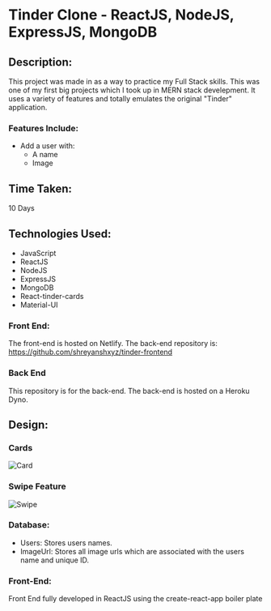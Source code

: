 
# Tinder Clone - ReactJS, NodeJS, ExpressJS, MongoDB


## Description:

This project was made in as a way to practice my Full Stack skills.
This was one of my first big projects which I took up in MERN stack develepment. It uses a variety of features and totally emulates the original "Tinder" application.

### Features Include:
- Add a user with:
  - A name
  - Image

## Time Taken:

10 Days

## Technologies Used:

- JavaScript
- ReactJS
- NodeJS
- ExpressJS
- MongoDB
- React-tinder-cards
- Material-UI

### Front End:

The front-end is hosted on Netlify. The back-end repository is: https://github.com/shreyanshxyz/tinder-frontend

### Back End

This repository is for the back-end. The back-end is hosted on a Heroku Dyno. 


## Design:

### Cards
![Card](https://i.imgur.com/yAPgCMg.jpg)

### Swipe Feature
![Swipe](https://i.imgur.com/AVbfuo4.jpg)

### Database:

- Users: Stores users names.
- ImageUrl: Stores all image urls which are associated with the users name and unique ID.
 
### Front-End:

Front End fully developed in ReactJS using the create-react-app boiler plate

